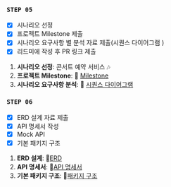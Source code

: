 ### `STEP 05`
- [x] 시나리오 선정
- [x] 프로젝트 Milestone 제출
- [x] 시나리오 요구사항 별 분석 자료 제출(시퀀스 다이어그램 )
- [x] 리드미에 작성 후 PR 링크 제출

1. **시나리오 선정**:  콘서트 예약 서비스 🎶
2. **프로젝트 Milestone**: 📎 [Milestone](https://github.com/users/vipwhy12/projects/2)
3.  **시나리오 요구사항 분석**: 📎 [시퀀스 다이어그램](https://github.com/vipwhy12/hhplus-concert-booking/blob/docs/README/dosc/dosc.sequence.diagram.md)


### `STEP 06`
- [x] ERD 설계 자료 제출
- [x] API 명세서 작성
- [x] Mock API
- [x] 기본 패키지 구조

1. **ERD 설계**: 📎[ERD](https://github.com/vipwhy12/hhplus-concert-booking/blob/feat/step6/docs/erd.md)
2. **API 명세서**: 📎[API 명세서](https://github.com/vipwhy12/hhplus-concert-booking/blob/feat/step6/docs/api.md)
3. **기본 패키지 구조**: 📎[패키지 구조](https://github.com/vipwhy12/hhplus-concert-booking/blob/feat/step6/docs/package.md)
